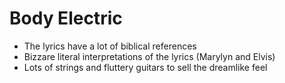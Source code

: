 # Body Electric

- The lyrics have a lot of biblical references
- Bizzare literal interpretations of the lyrics (Marylyn and Elvis)
- Lots of strings and fluttery guitars to sell the dreamlike feel